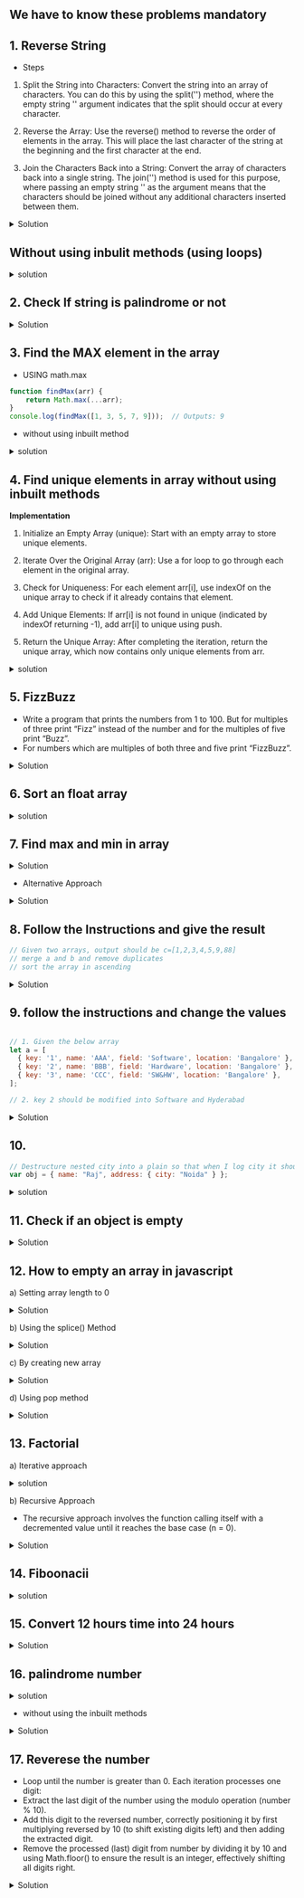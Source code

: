 ## We have to know these problems mandatory


## 1. Reverse String

- Steps

1) Split the String into Characters: Convert the string into an array of characters. You can do this by using the split('') method, where the empty string '' argument indicates that the split should occur at every character.

2) Reverse the Array: Use the reverse() method to reverse the order of elements in the array. This will place the last character of the string at the beginning and the first character at the end.

3) Join the Characters Back into a String: Convert the array of characters back into a single string. The join('') method is used for this purpose, where passing an empty string '' as the argument means that the characters should be joined without any additional characters inserted between them.


<details>
  <summary>
    Solution
  </summary>
  
```js
  function reverseString(str) {
  // const str = "das";
  return str.split("").reverse().join("");
}

console.log(reverseString("hello")); //olleh
```
</details>

## Without using inbulit methods (using loops)


<details>
  <summary>solution</summary>

  ```js
function reverseString(str) {
  let reversed = ""; // Step 1
  for (let i = str.length - 1; i >= 0; i--) {
    // Step 2
    reversed += str[i]; // Step 3
  }
  return reversed;
}

console.log(reverseString("hello from india")); //aidni morf olleh
```
</details>


## 2. Check If string is palindrome or not

<details>
  <summary>Solution</summary>

  ```js

function isPalin(str) {
  const reveredStr = str.split("").reverse().join("");

  return reveredStr === str;
}

console.log(isPalin("madam")); //true
console.log(isPalin("hello")); //false
```
</details>


## 3. Find the MAX element in the array

- USING math.max

```js
function findMax(arr) {
    return Math.max(...arr);
}
console.log(findMax([1, 3, 5, 7, 9]));  // Outputs: 9

```

- without using inbuilt method

<details>
  <summary>
    solution
  </summary>

  
  ```js
    function findMax(arr) {
    let max = arr[0];
    for (let i = 1; i < arr.length; i++) {
        if (arr[i] > max) {
            max = arr[i];
        }
    }
    return max;
}

console.log(findMax([1, 3, 5, 7, 9])); // Outputs: 9
```
</details>

## 4. Find unique elements in array without using inbuilt methods

**Implementation**

1) Initialize an Empty Array (unique): Start with an empty array to store unique elements.

2) Iterate Over the Original Array (arr): Use a for loop to go through each element in the original array.

3) Check for Uniqueness: For each element arr[i], use indexOf on the unique array to check if it already contains that element.

4) Add Unique Elements: If arr[i] is not found in unique (indicated by indexOf returning -1), add arr[i] to unique using push.

5) Return the Unique Array: After completing the iteration, return the unique array, which now contains only unique elements from arr.

<details>
  <summary>
    solution
  </summary>

  
  ```js
  
function uniqueElements(arr) {
  let unique = [];
  for (let i = 0; i < arr.length; i++) {
    if (unique.indexOf(arr[i]) === -1) {
      unique.push(arr[i]);
    }
  }
  return unique;
}
console.log(uniqueElements([1, 2, 3, 4, 1, 2])); //[1, 2, 3, 4]
```
</details>


## 5. FizzBuzz

- Write a program that prints the numbers from 1 to 100. But for multiples of three print “Fizz” instead of the number and for the multiples of five print “Buzz”.
- For numbers which are multiples of both three and five print “FizzBuzz”.

<details>
<summary>Solution</summary>

```js
for (let i = 1; i <= 100; i++) {
  let output =
    i % 3 === 0 && i % 5 === 0
      ? "FizzBuzz"
      : i % 3 === 0
      ? "Fizz"
      : i % 5 === 0
      ? "Buzz"
      : i;
  console.log(output);
}
```
</details>



## 6. Sort an float array

<details>
  <summary>solution</summary>

```js
function sortFloatArray(arr) {
  return arr.sort((a, b) => a - b);
}

// Example usage:
const floatArray = [3.01, 2.99, 5.55, 4.04, 1.22];
const sortedArray = sortFloatArray(floatArray);
console.log(sortedArray); // [1.22, 2.99, 3.01, 4.04, 5.55]

```
</details>


## 7. Find max and min in array


<details>
  <summary>Solution</summary>

```js
// Define the array of numbers
const arrayItems = [10, 20, 11, 35, 12, 40, 13, 65, 14, 78, 16];

// Find the maximum value in the array
const max = Math.max(arrayItems);
console.log(max); // Output: 78

// Find the minimum value in the array
const min = Math.min(...arrayItems);
console.log(min); // Output: 10
```
</details>

- Alternative Approach

<details>
  <summary>Solution</summary>

```js
function findMaxMin (arr){

  let max = arr[0];
  let min = arr [0];

  for (let i = 0; i < arr.length; i++) {
    if(arr[i]>max){
      max = arr[i]
    } 

    if(arr[i]<min){
      min = arr[i];
    }
    
  }
  return {max,min}


}

console.log(findMaxMin([3,5,623,2,1,232,43,]));
```
</details>


## 8. Follow the Instructions and give the result

```js
// Given two arrays, output should be c=[1,2,3,4,5,9,88]
// merge a and b and remove duplicates
// sort the array in ascending
```

<details>
  <summary>Solution</summary>

```js
const arr1 = [1, 2, 3, 4, 5];
const arr2 = [1, 2, 3, 4, 5, 88, 9, 3];

const mergedArr = [...new Set([...arr1, ...arr2])];

const overallResult = mergedArr.sort((x, y) => x - y);

console.log(overallResult);
```
</details>


## 9. follow the instructions and change the values

```js

// 1. Given the below array
let a = [
  { key: '1', name: 'AAA', field: 'Software', location: 'Bangalore' },
  { key: '2', name: 'BBB', field: 'Hardware', location: 'Bangalore' },
  { key: '3', name: 'CCC', field: 'SW&HW', location: 'Bangalore' },
];

// 2. key 2 should be modified into Software and Hyderabad

```

<details>
  <summary>Solution</summary>

```js
// Use map to iterate and modify the array
let modifiedArray = a.map((item) => {
  if (item.key === "2") {
    // If key is '2', return a modified object
    return {
      ...item, // Spread operator to copy properties from the original object
      field: "Software", // Update the field
      location: "Delhi", // Update the location
    };
  }
  // For other items, return them unchanged
  return item;
});

console.log(modifiedArray);
```
</details>

## 10. 

```js
// Destructure nested city into a plain so that when I log city it should be logging Noida
var obj = { name: "Raj", address: { city: "Noida" } };
```

<details>
  <summary>
    solution
  </summary>

```js
const {
  name,
  address: { city },
} = obj;
console.log(city);
```
</details>


## 11. Check if an object is empty

<details>
  <summary>Solution</summary>

```js
Using Object.keys()//

function isEmpty(obj) {
  return Object.keys(obj).length === 0;
}

console.log(isEmpty({})); // true
console.log(isEmpty({a: 1})); // false
```


- Using Object.getOwnPropertyNames()

```js
function isEmpty(obj) {
  return Object.getOwnPropertyNames(obj).length === 0;
}

console.log(isEmpty({})); // true
console.log(isEmpty({a: 1})); // false

```
</details>


## 12. How to empty an array in javascript

a) Setting array length to 0

<details>
  <summary>Solution</summary>
  
```js
let arr = [1, 2, 3, 4, 5];
arr.length = 0;
console.log(arr); // []
```
</details>

b) Using the splice() Method

<details><summary>Solution</summary>


```js
let arr = [1, 2, 3, 4, 5];
arr.splice(0, arr.length);
console.log(arr); // []
```
</details>

c) By creating new array

<details>
  <summary>Solution</summary>
```js
let arr = [1, 2, 3, 4, 5];
arr = [];
console.log(arr); // []
```
</details>


d) Using pop method

<details>
  <summary>Solution</summary>

```js
let arr = [1, 2, 3, 4, 5];
while (arr.length > 0) {
  arr.pop();
}
console.log(arr); // []

```
</details>


## 13. Factorial

a) Iterative approach

<details>
  <summary>solution</summary>

```js
function factorialFunc(n) {
  let result = 1;
  for (let i = 2; i < n; i++) {
    result *= i;
  }
  return result;
}

console.log(factorialFunc(5));
```
</details>

b) Recursive Approach

- The recursive approach involves the function calling itself with a decremented value until it reaches the base case (n = 0).

<details>
  <summary>Solution</summary>

```js
function factorial(n) {
  if (n === 0) {
    return 1;
  }
  return n * factorial(n - 1);
}

console.log(factorial(5)); // 120

```
</details>

## 14. Fiboonacii

<details>
  <summary>
    solution
  </summary>

```js
function fibonacciSeries(n) {
  if (n <= 0) return [];
  if (n === 1) return [0];
  if (n === 2) return [0, 1];

  let series = [0, 1]; // Starting point for the Fibonacci series

  for (let i = 2; i < n; i++) {
    series[i] = series[i - 1] + series[i - 2];
  }

  return series;
}

console.log(fibonacciSeries(1)); // Outputs: [0, 1, 1, 2, 3]
console.log(fibonacciSeries(10));
```
</details>



## 15. Convert 12 hours time into 24 hours

<details>
  <summary>Solution</summary>

  ```js
function convertTo24HourFormat(time12h) {
  const [time, modifier] = time12h.split(" ");

  let [hours, minutes] = time.split(":");

  if (hours === "12") {
    hours = "00";
  }

  if (modifier === "PM") {
    hours = parseInt(hours, 10) + 12;
  }

  return `${hours}:${minutes}`
}

// Example usage:
console.log(convertTo24HourFormat("12:00 PM")); // "12:00"
console.log(convertTo24HourFormat("2:00 PM")); // "00:00"
console.log(convertTo24HourFormat("1:00 PM")); // "13:00"
console.log(convertTo24HourFormat("1:00 AM")); // "01:00"
```
</details>

## 16. palindrome number

<details>
  <summary>solution</summary>

```js
function isPalindrome(number) {
    // Convert the number to a string
    const numStr = number.toString();
    
    // Reverse the string
    const reverseStr = numStr.split('').reverse().join('');
    
    // Compare the original string with the reversed string
    return numStr === reverseStr;
}

// Example usage
console.log(isPalindrome(12321)); // true
console.log(isPalindrome(123456)); // false

```
</details>

- without using the inbuilt methods

<details>
  <summary>Solution</summary>

```js
function isPalindromeNumber(number) {
  // Early return for negative numbers as they cannot be palindromes
  if (number < 0) return false;

  let originalNumber = number; // Keep the original number for comparison
  let reversed = 0;

  // Process to reverse the number, similar to the reverseNumber function
  while (number > 0) {
    let lastDigit = number % 10;
    reversed = reversed * 10 + lastDigit;
    number = Math.floor(number / 10);
  }

  // Compare the original number with the reversed number
  return originalNumber === reversed;
}

// Example usage
console.log(isPalindromeNumber(12321)); // true, because it reads the same backward as forward
console.log(isPalindromeNumber(-12321)); // false, negative numbers are not considered palindromes
console.log(isPalindromeNumber(12345)); // false, because it does not read the same backward as forward
```
</details>


## 17. Reverese the number

- Loop until the number is greater than 0. Each iteration processes one digit:
- Extract the last digit of the number using the modulo operation (number % 10).
- Add this digit to the reversed number, correctly positioning it by first multiplying reversed by 10 (to shift existing digits left) and then adding the extracted digit.
- Remove the processed (last) digit from number by dividing it by 10 and using Math.floor() to ensure the result is an integer, effectively shifting all digits right.


<details>
  <summary>Solution</summary>

```js
function reverseNumber(number) {
    let isNegative = number < 0; // Check if the number is negative
    number = Math.abs(number); // Convert to absolute value

    let reversed = 0;
    while (number > 0) {
        let lastDigit = number % 10;
        reversed = (reversed * 10) + lastDigit;
        number = Math.floor(number / 10); // Remove the last digit
    }

    if (isNegative) {
        reversed = -reversed; // Reapply the negative sign if needed
    }

    return reversed;
}

console.log(reverseNumber(-123)); // Output: -321
```
</details>
